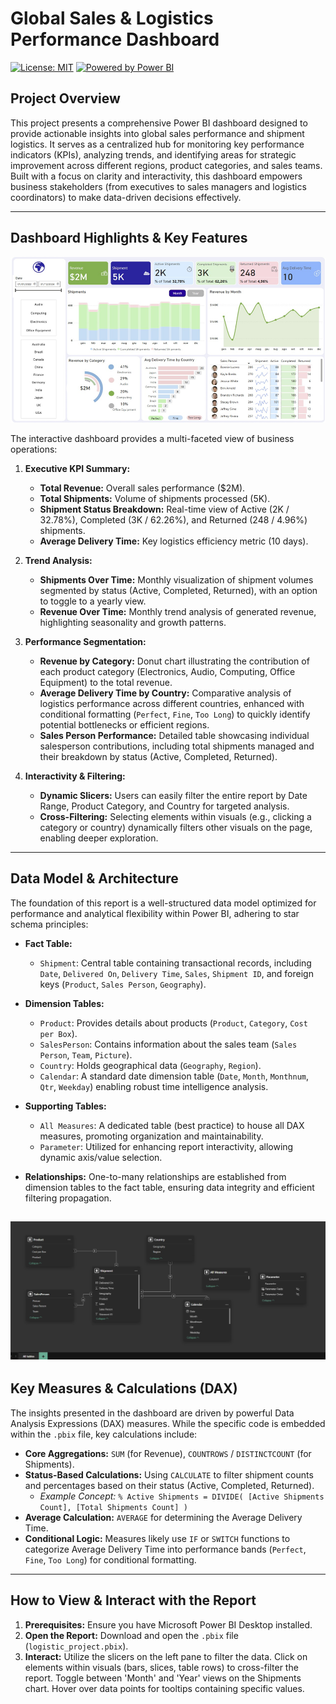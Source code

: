 # Global Sales & Logistics Performance Dashboard

[![License: MIT](https://img.shields.io/badge/License-MIT-yellow.svg?style=for-the-badge)](https://opensource.org/licenses/MIT) [![Powered by Power BI](https://img.shields.io/badge/Powered%20by-Power%20BI-yellow?style=for-the-badge&logo=powerbi)](https://powerbi.microsoft.com/)

## Project Overview

This project presents a comprehensive Power BI dashboard designed to provide actionable insights into global sales performance and shipment logistics. It serves as a centralized hub for monitoring key performance indicators (KPIs), analyzing trends, and identifying areas for strategic improvement across different regions, product categories, and sales teams. Built with a focus on clarity and interactivity, this dashboard empowers business stakeholders (from executives to sales managers and logistics coordinators) to make data-driven decisions effectively.

---

## Dashboard Highlights & Key Features

![Dashboard Screenshot](https://github.com/vincenzomaltese/Global-Sales-Logistics-Performance-Dashboard/blob/main/images/logistic_project.png) 

The interactive dashboard provides a multi-faceted view of business operations:

1.  **Executive KPI Summary:**
    *   **Total Revenue:** Overall sales performance ($2M).
    *   **Total Shipments:** Volume of shipments processed (5K).
    *   **Shipment Status Breakdown:** Real-time view of Active (2K / 32.78%), Completed (3K / 62.26%), and Returned (248 / 4.96%) shipments.
    *   **Average Delivery Time:** Key logistics efficiency metric (10 days).

2.  **Trend Analysis:**
    *   **Shipments Over Time:** Monthly visualization of shipment volumes segmented by status (Active, Completed, Returned), with an option to toggle to a yearly view.
    *   **Revenue Over Time:** Monthly trend analysis of generated revenue, highlighting seasonality and growth patterns.

3.  **Performance Segmentation:**
    *   **Revenue by Category:** Donut chart illustrating the contribution of each product category (Electronics, Audio, Computing, Office Equipment) to the total revenue.
    *   **Average Delivery Time by Country:** Comparative analysis of logistics performance across different countries, enhanced with conditional formatting (`Perfect`, `Fine`, `Too Long`) to quickly identify potential bottlenecks or efficient regions.
    *   **Sales Person Performance:** Detailed table showcasing individual salesperson contributions, including total shipments managed and their breakdown by status (Active, Completed, Returned).

4.  **Interactivity & Filtering:**
    *   **Dynamic Slicers:** Users can easily filter the entire report by Date Range, Product Category, and Country for targeted analysis.
    *   **Cross-Filtering:** Selecting elements within visuals (e.g., clicking a category or country) dynamically filters other visuals on the page, enabling deeper exploration.

---

## Data Model & Architecture

The foundation of this report is a well-structured data model optimized for performance and analytical flexibility within Power BI, adhering to star schema principles:

*   **Fact Table:**
    *   `Shipment`: Central table containing transactional records, including `Date`, `Delivered On`, `Delivery Time`, `Sales`, `Shipment ID`, and foreign keys (`Product`, `Sales Person`, `Geography`).

*   **Dimension Tables:**
    *   `Product`: Provides details about products (`Product`, `Category`, `Cost per Box`).
    *   `SalesPerson`: Contains information about the sales team (`Sales Person`, `Team`, `Picture`).
    *   `Country`: Holds geographical data (`Geography`, `Region`).
    *   `Calendar`: A standard date dimension table (`Date`, `Month`, `Monthnum`, `Qtr`, `Weekday`) enabling robust time intelligence analysis.

*   **Supporting Tables:**
    *   `All Measures`: A dedicated table (best practice) to house all DAX measures, promoting organization and maintainability.
    *   `Parameter`: Utilized for enhancing report interactivity, allowing dynamic axis/value selection.

*   **Relationships:** One-to-many relationships are established from dimension tables to the fact table, ensuring data integrity and efficient filtering propagation.

![Data Model Schema](https://github.com/vincenzomaltese/Global-Sales-Logistics-Performance-Dashboard/blob/main/images/model_view1.png) 
---

## Key Measures & Calculations (DAX)

The insights presented in the dashboard are driven by powerful Data Analysis Expressions (DAX) measures. While the specific code is embedded within the `.pbix` file, key calculations include:

*   **Core Aggregations:** `SUM` (for Revenue), `COUNTROWS` / `DISTINCTCOUNT` (for Shipments).
*   **Status-Based Calculations:** Using `CALCULATE` to filter shipment counts and percentages based on their status (Active, Completed, Returned).
    *   *Example Concept:* `% Active Shipments = DIVIDE( [Active Shipments Count], [Total Shipments Count] )`
*   **Average Calculation:** `AVERAGE` for determining the Average Delivery Time.
*   **Conditional Logic:** Measures likely use `IF` or `SWITCH` functions to categorize Average Delivery Time into performance bands (`Perfect`, `Fine`, `Too Long`) for conditional formatting.

---

## How to View & Interact with the Report

1.  **Prerequisites:** Ensure you have Microsoft Power BI Desktop installed.
2.  **Open the Report:** Download and open the `.pbix` file (`logistic_project.pbix`).
3.  **Interact:** Utilize the slicers on the left pane to filter the data. Click on elements within visuals (bars, slices, table rows) to cross-filter the report. Toggle between 'Month' and 'Year' views on the Shipments chart. Hover over data points for tooltips containing specific values.

